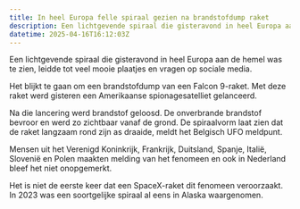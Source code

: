 ```yaml
---
title: In heel Europa felle spiraal gezien na brandstofdump raket
description: Een lichtgevende spiraal die gisteravond in heel Europa aan de hemel was te zien, leidde tot veel mooie plaatjes en vragen op sociale media
datetime: 2025-04-16T16:12:03Z
---
```


Een lichtgevende spiraal die gisteravond in heel Europa aan de hemel was te zien, leidde tot veel mooie plaatjes en vragen op sociale media.

Het blijkt te gaan om een brandstofdump van een Falcon 9-raket. Met deze raket werd gisteren een Amerikaanse spionagesatelliet gelanceerd.

Na die lancering werd brandstof geloosd. De onverbrande brandstof bevroor en werd zo zichtbaar vanaf de grond. De spiraalvorm laat zien dat de raket langzaam rond zijn as draaide, meldt het Belgisch UFO meldpunt.

Mensen uit het Verenigd Koninkrijk, Frankrijk, Duitsland, Spanje, Italië, Slovenië en Polen maakten melding van het fenomeen en ook in Nederland bleef het niet onopgemerkt.

Het is niet de eerste keer dat een SpaceX-raket dit fenomeen veroorzaakt. In 2023 was een soortgelijke spiraal al eens in Alaska waargenomen.
